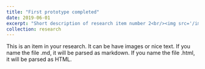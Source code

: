 ```yaml
---
title: "First prototype completed"
date: 2019-06-01
excerpt: "Short description of research item number 2<br/><img src='/images/500x300.png'>"
collection: research
---
```


This is an item in your research. It can be have images or nice text. If you name the file .md, it will be parsed as markdown. If you name the file .html, it will be parsed as HTML. 
